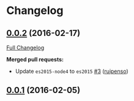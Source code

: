 # Changelog

## [0.0.2](https://github.com/seegno/is-valid-itin/tree/0.0.2) (2016-02-17)
[Full Changelog](https://github.com/seegno/is-valid-itin/compare/0.0.1...0.0.2)

**Merged pull requests:**

- Update `es2015-node4` to `es2015` [\#3](https://github.com/seegno/is-valid-itin/pull/3) ([ruipenso](https://github.com/ruipenso))

## [0.0.1](https://github.com/seegno/is-valid-itin/tree/0.0.1) (2016-02-05)
